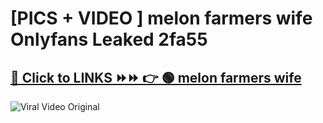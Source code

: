 
 # [PICS + VIDEO ] melon farmers wife Onlyfans Leaked 2fa55

## <h2><a href="https://clipsfans.com/melon_farmers_wife&ref=git">🔗 Click to LINKS ⏩⏩ 👉 🟢 melon farmers wife </a></h2>

<a href="https://clipsfans.com/melon_farmers_wife&ref=git" rel="nofollow" data-target="animated-image.originalLink"><img src="https://i.ibb.co.com/xMMVF88/686577567.gif" alt="Viral Video Original" style="max-width: 100%; display: inline-block;" data-target="animated-image.originalImage"></a>

